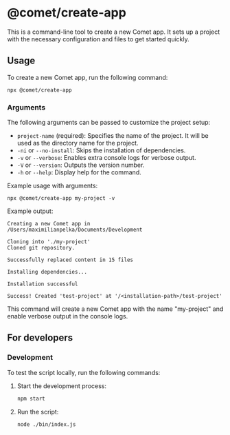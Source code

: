 # @comet/create-app

This is a command-line tool to create a new Comet app. It sets up a project with the necessary configuration and files
to get started quickly.

## Usage

To create a new Comet app, run the following command:

```
npx @comet/create-app
```

### Arguments

The following arguments can be passed to customize the project setup:

- `project-name` (required): Specifies the name of the project. It will be used as the directory name for the project.
- `-ni` or `--no-install`: Skips the installation of dependencies.
- `-v` or `--verbose`: Enables extra console logs for verbose output.
- `-V` or `--version`: Outputs the version number.
- `-h` or `--help`: Display help for the command.

Example usage with arguments:

```
npx @comet/create-app my-project -v
```

Example output:
```
Creating a new Comet app in /Users/maximilianpelka/Documents/Development

Cloning into './my-project'
Cloned git repository.

Successfully replaced content in 15 files

Installing dependencies...

Installation successful

Success! Created 'test-project' at '/<installation-path>/test-project'

```

This command will create a new Comet app with the name "my-project" and enable verbose output in the console logs.

## For developers

### Development

To test the script locally, run the following commands:

1. Start the development process:
    ```bash
   npm start
    ```
2. Run the script:
    ```
    node ./bin/index.js
    ```
